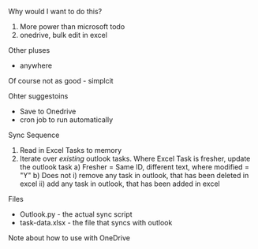 
Why would I want to do this?
1) More power than microsoft todo
2) onedrive, bulk edit in excel

Other pluses
* anywhere

Of course not as good - simplcit


Ohter suggestoins
* Save to Onedrive
* cron job to run automatically

Sync Sequence
1) Read in Excel Tasks to memory
2) Iterate over *existing* outlook tasks. Where Excel Task is fresher, update the outlook task
    a) Fresher = Same ID, different text, where modified = "Y"
    b) Does not
        i) remove any task in outlook, that has been deleted in excel
        ii) add any task in outlook, that has been added in excel


Files
* Outlook.py - the actual sync script
* task-data.xlsx - the file that syncs with outlook


Note about how to use with OneDrive
